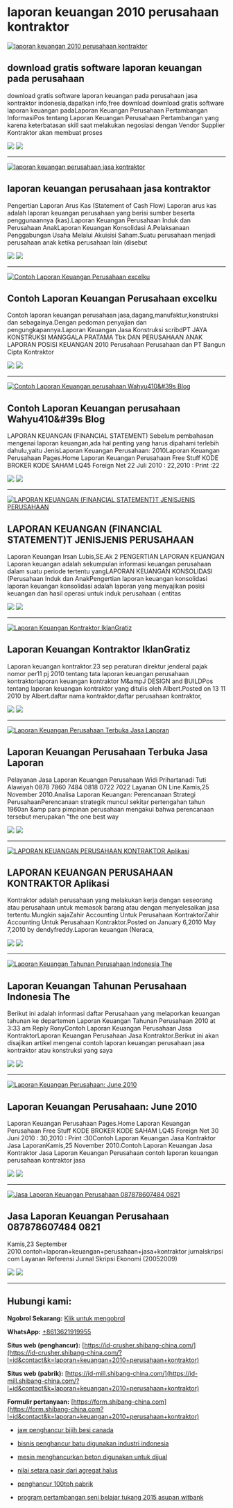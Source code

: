 # laporan keuangan 2010 perusahaan kontraktor

<a href="https://swt.shibang-china.com/?l=id&img&k=laporan+keuangan+2010+perusahaan+kontraktor" target="_blank">![laporan keuangan 2010 perusahaan kontraktor](http://static.shibang-china.com/all-800x300/1419.jpg)</a>

## download gratis software laporan keuangan pada perusahaan
download gratis software laporan keuangan pada perusahaan jasa kontraktor indonesia,dapatkan info,free download download gratis software laporan keuangan padaLaporan Keuangan Perusahaan Pertambangan InformasiPos tentang Laporan Keuangan Perusahaan Pertambangan yang karena keterbatasan skill saat melakukan negosiasi dengan Vendor Supplier Kontraktor akan membuat proses


<a href="https://whatsapp.shibangsoft.com/WhatsApp.php" target="_blank" title="WhatsApp">![](http://static.shibang-china.com/icon/whatsapp.png)</a> <a href="https://swt.shibang-china.com/?l=id&icon&k=laporan+keuangan+2010+perusahaan+kontraktor" target="_blank">![](http://static.shibang-china.com/icon/chat-id.png)</a>

---

<a href="https://swt.shibang-china.com/?l=id&img&k=laporan+keuangan+2010+perusahaan+kontraktor" target="_blank">![laporan keuangan perusahaan jasa kontraktor](http://static.shibang-china.com/all-800x300/1264.jpg)</a>

## laporan keuangan perusahaan jasa kontraktor
Pengertian Laporan Arus Kas (Statement of Cash Flow) Laporan arus kas adalah laporan keuangan perusahaan yang berisi sumber beserta penggunaannya (kas).Laporan Keuangan Perusahaan Induk dan Perusahaan AnakLaporan Keuangan Konsolidasi A.Pelaksanaan Penggabungan Usaha Melalui Akuisisi Saham.Suatu perusahaan menjadi perusahaan anak ketika perusahaan lain (disebut


<a href="https://whatsapp.shibangsoft.com/WhatsApp.php" target="_blank" title="WhatsApp">![](http://static.shibang-china.com/icon/whatsapp.png)</a> <a href="https://swt.shibang-china.com/?l=id&icon&k=laporan+keuangan+2010+perusahaan+kontraktor" target="_blank">![](http://static.shibang-china.com/icon/chat-id.png)</a>

---

<a href="https://swt.shibang-china.com/?l=id&img&k=laporan+keuangan+2010+perusahaan+kontraktor" target="_blank">![Contoh Laporan Keuangan Perusahaan excelku](http://static.shibang-china.com/all-800x300/678.jpg)</a>

## Contoh Laporan Keuangan Perusahaan excelku
Contoh laporan keuangan perusahaan jasa,dagang,manufaktur,konstruksi dan sebagainya.Dengan pedoman penyajian dan pengungkapannya.Laporan Keuangan Jasa Konstruksi scribdPT JAYA KONSTRUKSI MANGGALA PRATAMA Tbk DAN PERUSAHAAN ANAK LAPORAN POSISI KEUANGAN 2010 Perusahaan Perusahaan dan PT Bangun Cipta Kontraktor


<a href="https://whatsapp.shibangsoft.com/WhatsApp.php" target="_blank" title="WhatsApp">![](http://static.shibang-china.com/icon/whatsapp.png)</a> <a href="https://swt.shibang-china.com/?l=id&icon&k=laporan+keuangan+2010+perusahaan+kontraktor" target="_blank">![](http://static.shibang-china.com/icon/chat-id.png)</a>

---

<a href="https://swt.shibang-china.com/?l=id&img&k=laporan+keuangan+2010+perusahaan+kontraktor" target="_blank">![Contoh Laporan Keuangan perusahaan Wahyu410&#39s Blog](http://static.shibang-china.com/all-800x300/1229.jpg)</a>

## Contoh Laporan Keuangan perusahaan Wahyu410&#39s Blog
LAPORAN KEUANGAN (FINANCIAL STATEMENT) Sebelum pembahasan mengenai laporan keuangan,ada hal penting yang harus dipahami terlebih dahulu,yaitu JenisLaporan Keuangan Perusahaan: 2010Laporan Keuangan Perusahaan Pages.Home Laporan Keuangan Perusahaan Free Stuff KODE BROKER KODE SAHAM LQ45 Foreign Net 22 Juli 2010 : 22,2010 : Print :22


<a href="https://whatsapp.shibangsoft.com/WhatsApp.php" target="_blank" title="WhatsApp">![](http://static.shibang-china.com/icon/whatsapp.png)</a> <a href="https://swt.shibang-china.com/?l=id&icon&k=laporan+keuangan+2010+perusahaan+kontraktor" target="_blank">![](http://static.shibang-china.com/icon/chat-id.png)</a>

---

<a href="https://swt.shibang-china.com/?l=id&img&k=laporan+keuangan+2010+perusahaan+kontraktor" target="_blank">![LAPORAN KEUANGAN (FINANCIAL STATEMENT)T JENISJENIS PERUSAHAAN](http://static.shibang-china.com/all-800x300/739.jpg)</a>

## LAPORAN KEUANGAN (FINANCIAL STATEMENT)T JENISJENIS PERUSAHAAN
Laporan Keuangan Irsan Lubis,SE.Ak 2 PENGERTIAN LAPORAN KEUANGAN Laporan keuangan adalah sekumpulan informasi keuangan perusahaan dalam suatu periode tertentu yangLAPORAN KEUANGAN KONSOLIDASI (Perusahaan Induk dan AnakPengertian laporan keuangan konsolidasi laporan keuangan konsolidasi adalah laporan yang menyajikan posisi keuangan dan hasil operasi untuk induk perusahaan ( entitas


<a href="https://whatsapp.shibangsoft.com/WhatsApp.php" target="_blank" title="WhatsApp">![](http://static.shibang-china.com/icon/whatsapp.png)</a> <a href="https://swt.shibang-china.com/?l=id&icon&k=laporan+keuangan+2010+perusahaan+kontraktor" target="_blank">![](http://static.shibang-china.com/icon/chat-id.png)</a>

---

<a href="https://swt.shibang-china.com/?l=id&img&k=laporan+keuangan+2010+perusahaan+kontraktor" target="_blank">![Laporan Keuangan Kontraktor IklanGratiz](http://static.shibang-china.com/all-800x300/1501.jpg)</a>

## Laporan Keuangan Kontraktor IklanGratiz
Laporan keuangan kontraktor.23 sep peraturan direktur jenderal pajak nomor per11 pj 2010 tentang tata laporan keuangan perusahaan kontraktorlaporan keuangan kontraktor M&ampJ DESIGN and BUILDPos tentang laporan keuangan kontraktor yang ditulis oleh Albert.Posted on 13 11 2010 by Albert.daftar nama kontraktor,daftar perusahaan kontraktor,


<a href="https://whatsapp.shibangsoft.com/WhatsApp.php" target="_blank" title="WhatsApp">![](http://static.shibang-china.com/icon/whatsapp.png)</a> <a href="https://swt.shibang-china.com/?l=id&icon&k=laporan+keuangan+2010+perusahaan+kontraktor" target="_blank">![](http://static.shibang-china.com/icon/chat-id.png)</a>

---

<a href="https://swt.shibang-china.com/?l=id&img&k=laporan+keuangan+2010+perusahaan+kontraktor" target="_blank">![Laporan Keuangan Perusahaan Terbuka Jasa Laporan](http://static.shibang-china.com/all-800x300/487.jpg)</a>

## Laporan Keuangan Perusahaan Terbuka Jasa Laporan
Pelayanan Jasa Laporan Keuangan Perusahaan Widi Prihartanadi Tuti Alawiyah 0878 7860 7484 0818 0722 7022 Layanan ON Line.Kamis,25 November 2010.Analisa Laporan Keuangan: Perencanaan Strategi PerusahaanPerencanaan strategik muncul sekitar pertengahan tahun 1960an &amp para pimpinan perusahaan mengakui bahwa perencanaan tersebut merupakan "the one best way


<a href="https://whatsapp.shibangsoft.com/WhatsApp.php" target="_blank" title="WhatsApp">![](http://static.shibang-china.com/icon/whatsapp.png)</a> <a href="https://swt.shibang-china.com/?l=id&icon&k=laporan+keuangan+2010+perusahaan+kontraktor" target="_blank">![](http://static.shibang-china.com/icon/chat-id.png)</a>

---

<a href="https://swt.shibang-china.com/?l=id&img&k=laporan+keuangan+2010+perusahaan+kontraktor" target="_blank">![LAPORAN KEUANGAN PERUSAHAAN KONTRAKTOR Aplikasi](http://static.shibang-china.com/all-800x300/419.jpg)</a>

## LAPORAN KEUANGAN PERUSAHAAN KONTRAKTOR Aplikasi
Kontraktor adalah perusahaan yang melakukan kerja dengan seseorang atau perusahaan untuk memasok barang atau dengan menyelesaikan jasa tertentu.Mungkin sajaZahir Accounting Untuk Perusahaan KontraktorZahir Accounting Untuk Perusahaan Kontraktor.Posted on January 6,2010 May 7,2010 by dendyfreddy.Laporan keuangan (Neraca,


<a href="https://whatsapp.shibangsoft.com/WhatsApp.php" target="_blank" title="WhatsApp">![](http://static.shibang-china.com/icon/whatsapp.png)</a> <a href="https://swt.shibang-china.com/?l=id&icon&k=laporan+keuangan+2010+perusahaan+kontraktor" target="_blank">![](http://static.shibang-china.com/icon/chat-id.png)</a>

---

<a href="https://swt.shibang-china.com/?l=id&img&k=laporan+keuangan+2010+perusahaan+kontraktor" target="_blank">![Laporan Keuangan Tahunan Perusahaan Indonesia The](http://static.shibang-china.com/all-800x300/102.jpg)</a>

## Laporan Keuangan Tahunan Perusahaan Indonesia The
Berikut ini adalah informasi daftar Perusahaan yang melaporkan keuangan tahunan ke departemen Laporan Keuangan Tahunan Perusahaan 2010 at 3:33 am Reply RonyContoh Laporan Keuangan Perusahaan Jasa KontraktorLaporan Keuangan Perusahaan Jasa Kontraktor.Berikut ini akan disajikan artikel mengenai contoh laporan keuangan perusahaan jasa kontraktor atau konstruksi yang saya


<a href="https://whatsapp.shibangsoft.com/WhatsApp.php" target="_blank" title="WhatsApp">![](http://static.shibang-china.com/icon/whatsapp.png)</a> <a href="https://swt.shibang-china.com/?l=id&icon&k=laporan+keuangan+2010+perusahaan+kontraktor" target="_blank">![](http://static.shibang-china.com/icon/chat-id.png)</a>

---

<a href="https://swt.shibang-china.com/?l=id&img&k=laporan+keuangan+2010+perusahaan+kontraktor" target="_blank">![Laporan Keuangan Perusahaan: June 2010](http://static.shibang-china.com/all-800x300/978.jpg)</a>

## Laporan Keuangan Perusahaan: June 2010
Laporan Keuangan Perusahaan Pages.Home Laporan Keuangan Perusahaan Free Stuff KODE BROKER KODE SAHAM LQ45 Foreign Net 30 Juni 2010 : 30,2010 : Print :30Contoh Laporan Keuangan Jasa Kontraktor Jasa LaporanKamis,25 November 2010.Contoh Laporan Keuangan Jasa Kontraktor Jasa Laporan Keuangan Perusahaan contoh laporan keuangan perusahaan kontraktor jasa


<a href="https://whatsapp.shibangsoft.com/WhatsApp.php" target="_blank" title="WhatsApp">![](http://static.shibang-china.com/icon/whatsapp.png)</a> <a href="https://swt.shibang-china.com/?l=id&icon&k=laporan+keuangan+2010+perusahaan+kontraktor" target="_blank">![](http://static.shibang-china.com/icon/chat-id.png)</a>

---

<a href="https://swt.shibang-china.com/?l=id&img&k=laporan+keuangan+2010+perusahaan+kontraktor" target="_blank">![Jasa Laporan Keuangan Perusahaan 087878607484 0821](http://static.shibang-china.com/all-800x300/422.jpg)</a>

## Jasa Laporan Keuangan Perusahaan 087878607484 0821
Kamis,23 September 2010.contoh+laporan+keuangan+perusahaan+jasa+kontraktor jurnalskripsi com Layanan Referensi Jurnal Skripsi Ekonomi (20052009)

<a href="https://whatsapp.shibangsoft.com/WhatsApp.php" target="_blank" title="WhatsApp">![](http://static.shibang-china.com/icon/whatsapp.png)</a> <a href="https://swt.shibang-china.com/?l=id&icon&k=laporan+keuangan+2010+perusahaan+kontraktor" target="_blank">![](http://static.shibang-china.com/icon/chat-id.png)</a>

---
## Hubungi kami:

**Ngobrol Sekarang:** [Klik untuk mengobrol](https://swt.shibang-china.com?l=id&contact&k=laporan+keuangan+2010+perusahaan+kontraktor)

**WhatsApp:**  [+8613621919955](https://whatsapp.shibangsoft.com/WhatsApp.php)

**Situs web (penghancur):** [https://id-crusher.shibang-china.com/](https://id-crusher.shibang-china.com/?l=id&contact&k=laporan+keuangan+2010+perusahaan+kontraktor)

**Situs web (pabrik):** [https://id-mill.shibang-china.com/](https://id-mill.shibang-china.com/?l=id&contact&k=laporan+keuangan+2010+perusahaan+kontraktor)

**Formulir pertanyaan:** [https://form.shibang-china.com](https://form.shibang-china.com?l=id&contact&k=laporan+keuangan+2010+perusahaan+kontraktor)

* [jaw penghancur bijih besi canada](../31/jaw%20penghancur%20bijih%20besi%20canada.md)

* [bisnis penghancur batu digunakan industri indonesia](../39/bisnis%20penghancur%20batu%20digunakan%20industri%20indonesia.md)

* [mesin menghancurkan beton digunakan untuk dijual](../33/mesin%20menghancurkan%20beton%20digunakan%20untuk%20dijual.md)

* [nilai setara pasir dari agregat halus](../37/nilai%20setara%20pasir%20dari%20agregat%20halus.md)

* [penghancur 100tph pabrik](../32/penghancur%20100tph%20pabrik.md)

* [program pertambangan seni belajar tukang 2015 asupan witbank](../39/program%20pertambangan%20seni%20belajar%20tukang%202015%20asupan%20witbank.md)
